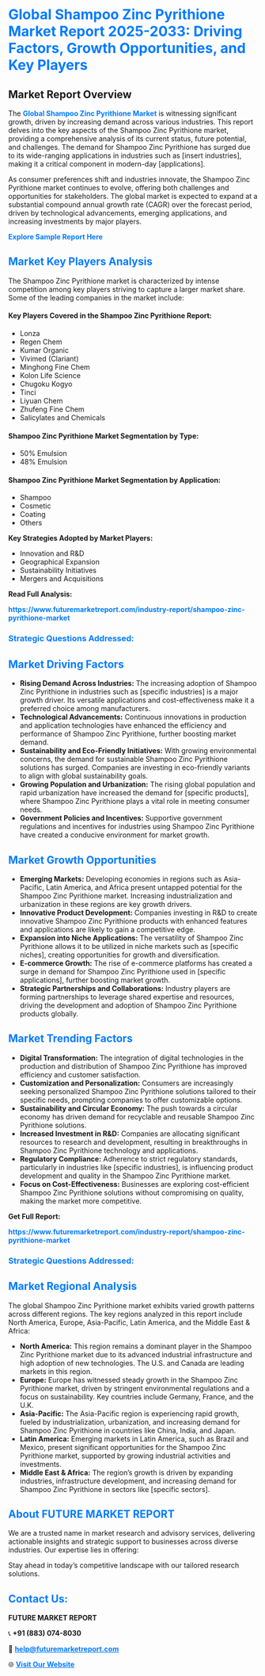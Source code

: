<h1 style="color: #007BFF;">Global Shampoo Zinc Pyrithione Market Report 2025-2033: Driving Factors, Growth Opportunities, and Key Players</h1>

<section id="overview">
<h2>Market Report Overview</h2>
<p>The <a href="https://www.futuremarketreport.com/industry-report/shampoo-zinc-pyrithione-market" style="color: #007BFF; text-decoration: none;"><strong>Global Shampoo Zinc Pyrithione Market</strong></a> is witnessing significant growth, driven by increasing demand across various industries. This report delves into the key aspects of the Shampoo Zinc Pyrithione market, providing a comprehensive analysis of its current status, future potential, and challenges. The demand for Shampoo Zinc Pyrithione has surged due to its wide-ranging applications in industries such as [insert industries], making it a critical component in modern-day [applications].</p>
<p>As consumer preferences shift and industries innovate, the Shampoo Zinc Pyrithione market continues to evolve, offering both challenges and opportunities for stakeholders. The global market is expected to expand at a substantial compound annual growth rate (CAGR) over the forecast period, driven by technological advancements, emerging applications, and increasing investments by major players.</p>
</section>

<section id="overview">
<p><a href="https://www.futuremarketreport.com/request-sample/reportId=28708" style="color: #007BFF; text-decoration: none;"><strong>Explore Sample Report Here</strong></a></p>
</section>

<section id="key-players">
<h2 style="color: #007BFF;">Market Key Players Analysis</h2>
<p>The Shampoo Zinc Pyrithione market is characterized by intense competition among key players striving to capture a larger market share. Some of the leading companies in the market include:</p>
<h4>Key Players Covered in the Shampoo Zinc Pyrithione Report:</h4>
<ul><li>Lonza</li><li>Regen Chem</li><li>Kumar Organic</li><li>Vivimed (Clariant)</li><li>Minghong Fine Chem</li><li>Kolon Life Science</li><li>Chugoku Kogyo</li><li>Tinci</li><li>Liyuan Chem</li><li>Zhufeng Fine Chem</li><li>Salicylates and Chemicals</li></ul>
<h4>Shampoo Zinc Pyrithione Market Segmentation by Type:</h4>
<ul><li>50% Emulsion</li><li>48% Emulsion</li></ul>

<h4>Shampoo Zinc Pyrithione Market Segmentation by Application:</h4>
<ul><li>Shampoo</li><li>Cosmetic</li><li>Coating</li><li>Others</li></ul>
<p><strong>Key Strategies Adopted by Market Players:</strong></p>
<ul>
<li>Innovation and R&D</li>
<li>Geographical Expansion</li>
<li>Sustainability Initiatives</li>
<li>Mergers and Acquisitions</li>
</ul>
</section>

<section>
<p><strong>Read Full Analysis: </strong></p><a href="https://www.futuremarketreport.com/industry-report/shampoo-zinc-pyrithione-market" style="color: #007BFF; text-decoration: none;"><strong>https://www.futuremarketreport.com/industry-report/shampoo-zinc-pyrithione-market</strong></a>
<h3 style="color: #007BFF;">Strategic Questions Addressed:</h3>
</section>

<section id="driving-factors">
<h2 style="color: #007BFF;">Market Driving Factors</h2>
<ul>
<li><strong>Rising Demand Across Industries:</strong> The increasing adoption of Shampoo Zinc Pyrithione in industries such as [specific industries] is a major growth driver. Its versatile applications and cost-effectiveness make it a preferred choice among manufacturers.</li>
<li><strong>Technological Advancements:</strong> Continuous innovations in production and application technologies have enhanced the efficiency and performance of Shampoo Zinc Pyrithione, further boosting market demand.</li>
<li><strong>Sustainability and Eco-Friendly Initiatives:</strong> With growing environmental concerns, the demand for sustainable Shampoo Zinc Pyrithione solutions has surged. Companies are investing in eco-friendly variants to align with global sustainability goals.</li>
<li><strong>Growing Population and Urbanization:</strong> The rising global population and rapid urbanization have increased the demand for [specific products], where Shampoo Zinc Pyrithione plays a vital role in meeting consumer needs.</li>
<li><strong>Government Policies and Incentives:</strong> Supportive government regulations and incentives for industries using Shampoo Zinc Pyrithione have created a conducive environment for market growth.</li>
</ul>
</section>

<section id="growth-opportunities">
<h2 style="color: #007BFF;">Market Growth Opportunities</h2>
<ul>
<li><strong>Emerging Markets:</strong> Developing economies in regions such as Asia-Pacific, Latin America, and Africa present untapped potential for the Shampoo Zinc Pyrithione market. Increasing industrialization and urbanization in these regions are key growth drivers.</li>
<li><strong>Innovative Product Development:</strong> Companies investing in R&D to create innovative Shampoo Zinc Pyrithione products with enhanced features and applications are likely to gain a competitive edge.</li>
<li><strong>Expansion into Niche Applications:</strong> The versatility of Shampoo Zinc Pyrithione allows it to be utilized in niche markets such as [specific niches], creating opportunities for growth and diversification.</li>
<li><strong>E-commerce Growth:</strong> The rise of e-commerce platforms has created a surge in demand for Shampoo Zinc Pyrithione used in [specific applications], further boosting market growth.</li>
<li><strong>Strategic Partnerships and Collaborations:</strong> Industry players are forming partnerships to leverage shared expertise and resources, driving the development and adoption of Shampoo Zinc Pyrithione products globally.</li>
</ul>
</section>

<section id="trending-factors">
<h2 style="color: #007BFF;">Market Trending Factors</h2>
<ul>
<li><strong>Digital Transformation:</strong> The integration of digital technologies in the production and distribution of Shampoo Zinc Pyrithione has improved efficiency and customer satisfaction.</li>
<li><strong>Customization and Personalization:</strong> Consumers are increasingly seeking personalized Shampoo Zinc Pyrithione solutions tailored to their specific needs, prompting companies to offer customizable options.</li>
<li><strong>Sustainability and Circular Economy:</strong> The push towards a circular economy has driven demand for recyclable and reusable Shampoo Zinc Pyrithione solutions.</li>
<li><strong>Increased Investment in R&D:</strong> Companies are allocating significant resources to research and development, resulting in breakthroughs in Shampoo Zinc Pyrithione technology and applications.</li>
<li><strong>Regulatory Compliance:</strong> Adherence to strict regulatory standards, particularly in industries like [specific industries], is influencing product development and quality in the Shampoo Zinc Pyrithione market.</li>
<li><strong>Focus on Cost-Effectiveness:</strong> Businesses are exploring cost-efficient Shampoo Zinc Pyrithione solutions without compromising on quality, making the market more competitive.</li>
</ul>
</section>

<section>
<p><strong>Get Full Report: </strong></p><a href="https://www.futuremarketreport.com/industry-report/shampoo-zinc-pyrithione-market" style="color: #007BFF; text-decoration: none;"><strong>https://www.futuremarketreport.com/industry-report/shampoo-zinc-pyrithione-market</strong></a>
<h3 style="color: #007BFF;">Strategic Questions Addressed:</h3>
</section>


<section id="regional-analysis">
<h2 style="color: #007BFF;">Market Regional Analysis</h2>
<p>The global Shampoo Zinc Pyrithione market exhibits varied growth patterns across different regions. The key regions analyzed in this report include North America, Europe, Asia-Pacific, Latin America, and the Middle East & Africa:</p>
<ul>
<li><strong>North America:</strong> This region remains a dominant player in the Shampoo Zinc Pyrithione market due to its advanced industrial infrastructure and high adoption of new technologies. The U.S. and Canada are leading markets in this region.</li>
<li><strong>Europe:</strong> Europe has witnessed steady growth in the Shampoo Zinc Pyrithione market, driven by stringent environmental regulations and a focus on sustainability. Key countries include Germany, France, and the U.K.</li>
<li><strong>Asia-Pacific:</strong> The Asia-Pacific region is experiencing rapid growth, fueled by industrialization, urbanization, and increasing demand for Shampoo Zinc Pyrithione in countries like China, India, and Japan.</li>
<li><strong>Latin America:</strong> Emerging markets in Latin America, such as Brazil and Mexico, present significant opportunities for the Shampoo Zinc Pyrithione market, supported by growing industrial activities and investments.</li>
<li><strong>Middle East & Africa:</strong> The region’s growth is driven by expanding industries, infrastructure development, and increasing demand for Shampoo Zinc Pyrithione in sectors like [specific sectors].</li>
</ul>
</section>

<footer>
<h2 style="color: #007BFF;">About FUTURE MARKET REPORT</h2>
<p>We are a trusted name in market research and advisory services, delivering actionable insights and strategic support to businesses across diverse industries. Our expertise lies in offering:</p>

<p>Stay ahead in today’s competitive landscape with our tailored research solutions.</p>

<h2 style="color: #007BFF;">Contact Us:</h2>
<p><strong>FUTURE MARKET REPORT</strong></p>
<p>📞 <strong>+91 (883) 074-8030</strong></p>
<p>📧 <strong><a href="mailto:help@futuremarketreport.com" style="color: #007BFF;">help@futuremarketreport.com</a></strong></p>
<p>🌐 <strong><a href="https://www.futuremarketreport.com/" style="color: #007BFF;">Visit Our Website</a></strong></p>
</footer>